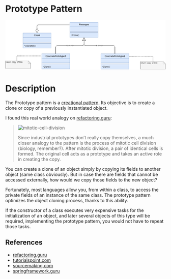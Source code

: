 # Prototype Pattern

![prototype-pattern](https://github.com/luisdelarosaminaya/design-patterns/blob/master/images/UML/prototype.png)

# Description

The Prototype pattern is a [creational pattern](https://github.com/luisdelarosaminaya/design-patterns#creational-patterns). Its objective is to create a clone or copy of a previously instantiated object.

I found this real world analogy on [refactoring.guru](https://refactoring.guru/design-patterns/prototype):
</br>

>![mitotic-cell-division](https://refactoring.guru/images/patterns/content/prototype/prototype-comic-3-en.png)
>
>Since industrial prototypes don’t really copy themselves, a much closer analogy to the pattern is the process of mitotic cell division (biology, remember?). After mitotic division, a pair of identical cells is formed. The original cell acts as a prototype and takes an active role in creating the copy.

You can create a clone of an object simply by copying its fields to another object (same class obviously). But in case there are fields that cannot be accessed externally, how would we copy those fields to the new object?

Fortunately, most languages ​​allow you, from within a class, to access the private fields of an instance of the same class. The prototype pattern optimizes the object cloning process, thanks to this ability.

If the constructor of a class executes very expensive tasks for the initialization of an object, and later several objects of this type will be required, implementing the prototype pattern, you would not have to repeat those tasks.

## References
* [refactoring.guru](https://refactoring.guru/design-patterns/prototype)
* [tutorialspoint.com](https://www.tutorialspoint.com/design_pattern/prototype_pattern.htm)
* [sourcemaking.com](https://sourcemaking.com/design_patterns/prototype)
* [springframework.guru](https://springframework.guru/gang-of-four-design-patterns/prototype-pattern/)
